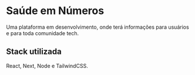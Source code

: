 # Saúde em Números

Uma plataforma em desenvolvimento, onde terá informações para usuários e para toda comunidade tech.

## Stack utilizada

React, Next, Node e TailwindCSS.
